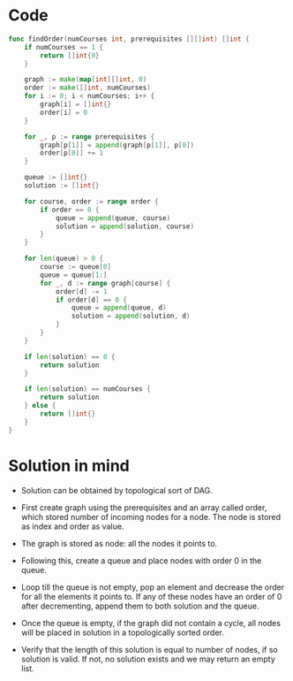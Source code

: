 Code
====

```go
func findOrder(numCourses int, prerequisites [][]int) []int {
	if numCourses == 1 {
		return []int{0}
	}

	graph := make(map[int][]int, 0)
	order := make([]int, numCourses)
	for i := 0; i < numCourses; i++ {
		graph[i] = []int{}
		order[i] = 0
	}

	for _, p := range prerequisites {
		graph[p[1]] = append(graph[p[1]], p[0])
		order[p[0]] += 1
	}

	queue := []int{}
	solution := []int{}

	for course, order := range order {
		if order == 0 {
			queue = append(queue, course)
			solution = append(solution, course)
		}
	}

	for len(queue) > 0 {
		course := queue[0]
		queue = queue[1:]
		for _, d := range graph[course] {
			order[d] -= 1
			if order[d] == 0 {
				queue = append(queue, d)
				solution = append(solution, d)
			}
		}
	}

	if len(solution) == 0 {
		return solution
	}

	if len(solution) == numCourses {
		return solution
	} else {
		return []int{}
	}
}
```

Solution in mind
================

-	Solution can be obtained by topological sort of DAG.

-	First create graph using the prerequisites and an array called order, which stored number of incoming nodes for a node. The node is stored as index and order as value.

-	The graph is stored as node: all the nodes it points to.

-	Following this, create a queue and place nodes with order 0 in the queue.

-	Loop till the queue is not empty, pop an element and decrease the order for all the elements it points to. If any of these nodes have an order of 0 after decrementing, append them to both solution and the queue.

-	Once the queue is empty, if the graph did not contain a cycle, all nodes will be placed in solution in a topologically sorted order.

-	Verify that the length of this solution is equal to number of nodes, if so solution is valid. If not, no solution exists and we may return an empty list.
